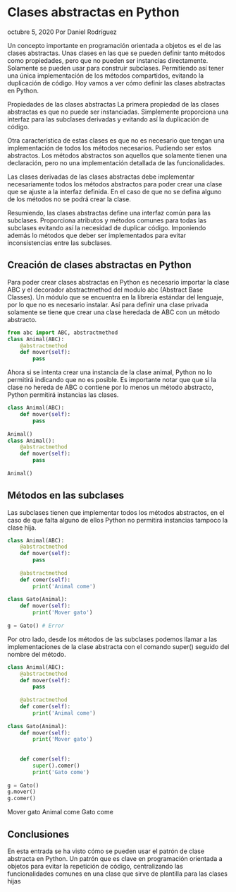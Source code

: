 # Clases abstractas en Python
octubre 5, 2020 Por Daniel Rodríguez 

Un concepto importante en programación orientada a objetos es el de las clases abstractas. Unas clases en las que se pueden definir tanto métodos como propiedades, pero que no pueden ser instancias directamente. Solamente se pueden usar para construir subclases. Permitiendo así tener una única implementación de los métodos compartidos, evitando la duplicación de código. Hoy vamos a ver cómo definir las clases abstractas en Python.

Propiedades de las clases abstractas
La primera propiedad de las clases abstractas es que no puede ser instanciadas. Simplemente proporciona una interfaz para las subclases derivadas y evitando así la duplicación de código.

Otra característica de estas clases es que no es necesario que tengan una implementación de todos los métodos necesarios. Pudiendo ser estos abstractos. Los métodos abstractos son aquellos que solamente tienen una declaración, pero no una implementación detallada de las funcionalidades.

Las clases derivadas de las clases abstractas debe implementar necesariamente todos los métodos abstractos para poder crear una clase que se ajuste a la interfaz definida. En el caso de que no se defina alguno de los métodos no se podrá crear la clase.

Resumiendo, las clases abstractas define una interfaz común para las subclases. Proporciona atributos y métodos comunes para todas las subclases evitando así la necesidad de duplicar código. Imponiendo además lo métodos que deber ser implementados para evitar inconsistencias entre las subclases.

## Creación de clases abstractas en Python
Para poder crear clases abstractas en Python es necesario importar la clase ABC y el decorador abstractmethod del modulo abc (Abstract Base Classes). Un módulo que se encuentra en la librería estándar del lenguaje, por lo que no es necesario instalar. Así para definir una clase privada solamente se tiene que crear una clase heredada de ABC con un método abstracto.

```python
from abc import ABC, abstractmethod
class Animal(ABC):
    @abstractmethod
    def mover(self):
        pass
```

Ahora si se intenta crear una instancia de la clase animal, Python no lo permitirá indicando que no es posible. Es importante notar que que si la clase no hereda de ABC o contiene por lo menos un método abstracto, Python permitirá instancias las clases.

```python
class Animal(ABC):
    def mover(self):
        pass
    
Animal()
class Animal():
    @abstractmethod
    def mover(self):
        pass
    
Animal()
```

## Métodos en las subclases
Las subclases tienen que implementar todos los métodos abstractos, en el caso de que falta alguno de ellos Python no permitirá instancias tampoco la clase hija.

```python
class Animal(ABC):
    @abstractmethod
    def mover(self):
        pass
    
    @abstractmethod
    def comer(self):
        print('Animal come')
        
class Gato(Animal):
    def mover(self):
        print('Mover gato')
        
g = Gato() # Error
```

Por otro lado, desde los métodos de las subclases podemos llamar a las implementaciones de la clase abstracta con el comando super() seguido del nombre del método.

```python
class Animal(ABC):
    @abstractmethod
    def mover(self):
        pass
    
    @abstractmethod
    def comer(self):
        print('Animal come')
        
class Gato(Animal):
    def mover(self):
        print('Mover gato')
        
        
    def comer(self):
        super().comer()
        print('Gato come')
        
g = Gato()
g.mover()
g.comer()
```

Mover gato
Animal come
Gato come

## Conclusiones
En esta entrada se ha visto cómo se pueden usar el patrón de clase abstracta en Python. Un patrón que es clave en programación orientada a objetos para evitar la repetición de código, centralizando las funcionalidades comunes en una clase que sirve de plantilla para las clases hijas